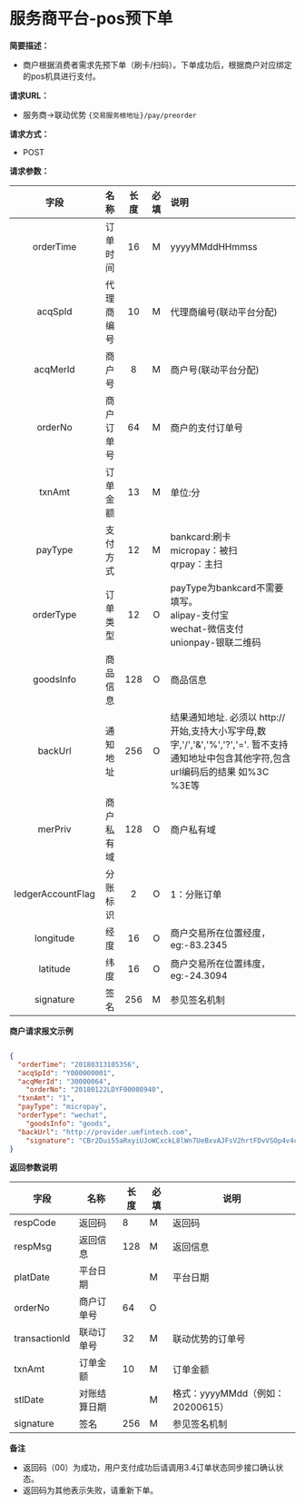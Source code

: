 # 服务商平台-pos预下单
    
**简要描述：** 

- 商户根据消费者需求先预下单（刷卡/扫码）。下单成功后，根据商户对应绑定的pos机具进行支付。

**请求URL：** 
- 服务商->联动优势
`{交易服务根地址}/pay/preorder`
  
**请求方式：**
- POST 

**请求参数：** 


|	字段	 |	名称	  |	长度  	|	必填  	|	说明	  |
|:--------:|:--------:|:--------:|:--------:|:--------|
|	orderTime	|	订单时间	|	16	|	M	|	yyyyMMddHHmmss	|
|	acqSpId	|	代理商编号	|	10	|	M	|	代理商编号(联动平台分配)	|
|	acqMerId	|	商户号	|	8	|	M	|	商户号(联动平台分配)	|
|	orderNo	|	商户订单号	|	64	|	M	|	商户的支付订单号	|
|	txnAmt	|	订单金额	|	13	|	M	|	单位:分	|
|	payType	|	支付方式	|	12	|	M	|	bankcard:刷卡<br> micropay：被扫<br> qrpay：主扫	|
|	orderType	|	订单类型	|	12	|	O	|	payType为bankcard不需要填写。<br> alipay-支付宝 <br> wechat-微信支付 <br> unionpay-银联二维码	|
|	goodsInfo	|	商品信息	|	128	|	O	|	商品信息	|
|	backUrl	|	通知地址	|	256	|	O	|	结果通知地址. 必须以 http://开始,支持大小写字母,数字,'/','&','%','?','='. 暂不支持通知地址中包含其他字符,包含url编码后的结果 如%3C %3E等|
|	merPriv	|	商户私有域	|	128	|	O	|	商户私有域	|
|	ledgerAccountFlag	|	分账标识	|	2	|	O	|	1：分账订单	|
|	longitude	|	经度	|	16	|	O	|	商户交易所在位置经度，eg:-83.2345	|
|	latitude	|	纬度	|	16	|	O	|	商户交易所在位置纬度，eg:-24.3094	|
|	signature	|	签名	|	256	|	M	|	参见签名机制	|

 **商户请求报文示例**

```json

{
  "orderTime": "20180313105356",
  "acqSpId": "Y000000001",
  "acqMerId": "30000064",
	"orderNo": "20180122LDYF00008940",
  "txnAmt": "1",
  "payType": "micropay",
  "orderType": "wechat",
	"goodsInfo": "goods",
  "backUrl": "http://provider.umfintech.com",
	"signature": "CBr2Dui55aRxyiUJoWCxckL8lWn7UeBxvAJFsV2hrtFDvVSOp4v4cgUPc1Nk3e1d+oitAhi9b3AAVSoAuEWV0fKKIQRwYTSPTzLbX9fLXq2KE423Km5GW5HWqpN8+guCH1UUpSlNVzVYax9h5D/n2YSWv/g6KWZYye+kEP8K3rA="
}

```

 **返回参数说明** 
 
|	字段	|	名称	|	长度	|	必填	|	说明	|
|--------|-------|--------|--------|--------|
|	respCode	|	返回码	|	8	|	M	|	返回码	|
|	respMsg	|	返回信息	|	128	|	M	|	返回信息	|
|	platDate	|	平台日期	|		|	M	|	平台日期   |
|	orderNo	|	商户订单号	|	64	|	O	|		|
|	transactionId	|	联动订单号	|	32	|	M	|	联动优势的订单号|
|	txnAmt	|	订单金额	|	10	|	M	|	订单金额 	|
|	stlDate	|	对账结算日期	|		|	M	| 	格式：yyyyMMdd（例如：20200615）|
|	signature	|	签名	|	256	|	M	|	参见签名机制	|

**备注** 

- 返回码（00）为成功，用户支付成功后请调用3.4订单状态同步接口确认状态。
- 返回码为其他表示失败，请重新下单。
